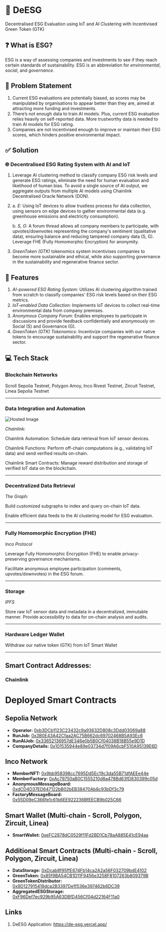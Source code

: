 # 🌱 DeESG

Decentralised ESG Evaluation using IoT and AI Clustering with Incentivised Green Token (GTK)

## ❓ What is ESG?

ESG is a way of assessing companies and investments to see if they reach certain standards of sustainability. ESG is an abbreviation for _environmental_, _social_, and _governance_.

## 📌 Problem Statement

1. Current ESG evaluations are potentially biased, as scores may be manipulated by organisations to appear better than they are, aimed at attracting more funding and investments.
2. There’s not enough data to train AI models. Plus, current ESG evaluation relies heavily on self-reported data. More trustworthy data is needed to train AI models for ESG rating.
3. Companies are not incentivised enough to improve or maintain their ESG scores, which hinders positive environmental impact.

## ✅ Solution

### 🌐 Decentralised ESG Rating System with AI and IoT

1. Leverage AI clustering method to classify company ESG risk levels and generate ESG ratings, eliminate the need for human evaluation and likelihood of human bias. To avoid a single source of AI output, we aggregate outputs from multiple AI models using Chainlink Decentralised Oracle Network (DON).
2. a. _E:_ Using IoT devices to allow trustless process for data collection, using sensors on edge devices to gather environmental data (e.g. greenhouse emissions and electricity consumption).

   b. _S, G:_ A forum thread allows all company members to participate, with upvotes/downvotes representing the company's sentiment (qualitative data), ensuring balance and reducing tampered company data (S, G). Leverage FHE (Fully Homomorphic Encryption) for anonymity.

3. _GreenToken (GTK)_ tokenomics system incentivises companies to become more sustainable and ethical, while also supporting governance in the sustainability and regenerative finance sector.

## 🚀 Features

1. _AI-powered ESG Rating System:_ Utilizes AI clustering algorithm trained from scratch to classify companies' ESG risk levels based on their ESG metrics.
2. _IoT-enabled Data Collection:_ Implements IoT devices to collect real-time environmental data from company premises.
3. _Anonymous Company Forum:_ Enables employees to participate in discussions and provide feedback confidentially and anonymously on Social (S) and Governance (G).
4. _GreenToken (GTK) Tokenomics:_ Incentivize companies with our native tokens to encourage sustainability and support the regenerative finance sector.

## 💻 Tech Stack

### Blockchain Networks

Scroll Sepolia Testnet, Polygon Amoy, Inco Rivest Testnet, Zircuit Testnet, Linea Sepolia Testnet

---

### Data Integration and Automation

![Hosted Image](https://cdn.discordapp.com/attachments/1202039467003887626/1307509965963001856/Chainlink-architecture.jpg?ex=673a910c&is=67393f8c&hm=3a1acbcd56288af5403c7a7774416bf0a7729a5ea6e90ebab239b0a59faf323b& "Chainlink Architecture")

_Chainlink:_

Chainlink Automation: Schedule data retrieval from IoT sensor devices.

Chainlink Functions: Perform off-chain computations (e.g., validating IoT data) and send verified results on-chain.

Chainlink Smart Contracts: Manage reward distribution and storage of verified IoT data on the blockchain.

---

### Decentralized Data Retrieval

_The Graph:_

Build customized subgraphs to index and query on-chain IoT data.

Enable efficient data feeds to the AI clustering model for ESG evaluation.

---

### Fully Homomorphic Encryption (FHE)

_Inco Protocol_

Leverage Fully Homomorphic Encryption (FHE) to enable privacy-preserving governance mechanisms.

Facilitate anonymous employee participation (comments, upvotes/downvotes) in the ESG forum.

---

### Storage

_IPFS_

Store raw IoT sensor data and metadata in a decentralized, immutable manner.
Provide accessibility to data for on-chain analysis and audits.

---

### Hardware Ledger Wallet

Withdraw our native token (GTK) from IoT Smart Wallet

---

## Smart Contract Addresses:

### Chainlink

# Deployed Smart Contracts

## Sepolia Network

- **Operator:** [0xb3DCb1123C23432c9a93632D808c3Ddd03069a88](https://sepolia.etherscan.io/address/0xb3DCb1123C23432c9a93632D808c3Ddd03069a88)
- **RunJob:** [0x3B0E43A42Cfaa2AC75B662dc69702468B5A93Ec6](https://sepolia.etherscan.io/address/0x3B0E43A42Cfaa2AC75B662dc69702468B5A93Ec6)
- **RunAIJob:** [0x33652136957dE346e0b5B0Cf04038B18B55e9D1D](https://sepolia.etherscan.io/address/0x33652136957dE346e0b5B0Cf04038B18B55e9D1D)
- **CompanyDetails:** [0x101535944e89e03734d7f09A6cbF510A95139E6D](https://sepolia.etherscan.io/address/0x101535944e89e03734d7f09A6cbF510A95139E6D)

## Inco Network

- **MemberNFT:** [0x9bb958398cc7695Dd5Ec19c3da55B71dfAEEe44e](https://etherscan.io/address/0x9bb958398cc7695Dd5Ec19c3da55B71dfAEEe44e)
- **MemberFactory:** [0xAc79750aB0C1555210d8a478Bd63fD830399c05d](https://etherscan.io/address/0xAc79750aB0C1555210d8a478Bd63fD830399c05d)
- **AnonymousMessageBoard:** [0xdCD4D37ED647122bB02bEB38470Ab8c93bDf3c79](https://etherscan.io/address/0xdCD4D37ED647122bB02bEB38470Ab8c93bDf3c79)
- **FactoryMessageBoard:** [0x55D09eC366fe1c61b6EE922236BfEECB9b025C66](https://etherscan.io/address/0x55D09eC366fe1c61b6EE922236BfEECB9b025C66)

## Smart Wallet (Multi-chain - Scroll, Polygon, Zircuit, Linea)

- **SmartWallet:** [0xeFC2878dC0529f11Fd2BD1Cb78aA885E41cE94aa](https://etherscan.io/address/0xeFC2878dC0529f11Fd2BD1Cb78aA885E41cE94aa)

## Additional Smart Contracts (Multi-chain - Scroll, Polygon, Zircuit, Linea)

- **DataStorage:** [0xDcab8f95ffE674Fb14ca2A2a56F032709bdE4102](https://etherscan.io/address/0xDcab8f95ffE674Fb14ca2A2a56F032709bdE4102)
- **GreenToken:** [0x85f9BA54CB1D11F9456e3258F8107263b809379B](https://etherscan.io/address/0x85f9BA54CB1D11F9456e3258F8107263b809379B)
- **GreenTokenDistributor:** [0x9D127915418dca2B3397De1f536e397462b6DC39](https://etherscan.io/address/0x9D127915418dca2B3397De1f536e397462b6DC39)
- **AggregatedESGStorage:** [0xF96Def7ec929b95A63DBfD456Cf04d22164F11a0](https://etherscan.io/address/0xF96Def7ec929b95A63DBfD456Cf04d22164F11a0)

## Links

1. DeESG Application: https://de-esg.vercel.app/
